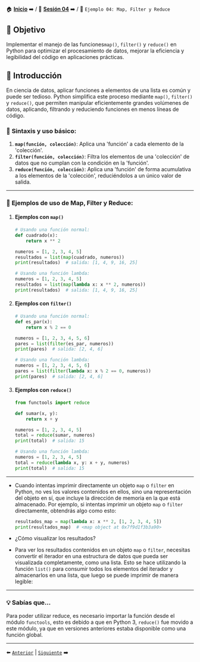 🏠 [**Inicio**](../../Readme.md) ➡️ / 📖 [**Sesión 04**](../Readme.md) ➡️ / 📝 `Ejemplo 04: Map, Filter y Reduce`

## 🎯 Objetivo

Implementar el manejo de las funciones`map()`, `filter()` y `reduce()` en Python para optimizar el procesamiento de datos, mejorar la eficiencia y legibilidad del código en aplicaciones prácticas.

## 🚀 Introducción

En ciencia de datos, aplicar funciones a elementos de una lista es común y puede ser tedioso. Python simplifica este proceso mediante `map()`, `filter()` y `reduce()`, que permiten manipular eficientemente grandes volúmenes de datos, aplicando, filtrando y reduciendo funciones en menos líneas de código.


### 🔦 **Sintaxis y uso básico:**

1. **`map(función, colección)`**: Aplica una 'función' a cada elemento de la 'colección'.
2. **`filter(función, colección)`**: Filtra los elementos de una 'colección' de datos que no cumplan con la condición en la 'función'.
3. **`reduce(función, colección)`**: Aplica una 'función' de forma acumulativa a los elementos de la 'colección', reduciéndolos a un único valor de salida.

---

### 🔦 **Ejemplos de uso de Map, Filter y Reduce:**

1. #### Ejemplos con `map()`

    ```python
    # Usando una función normal:
    def cuadrado(x):
        return x ** 2

    numeros = [1, 2, 3, 4, 5]
    resultados = list(map(cuadrado, numeros))
    print(resultados)  # salida: [1, 4, 9, 16, 25]

    # Usando una función lambda:
    numeros = [1, 2, 3, 4, 5]
    resultados = list(map(lambda x: x ** 2, numeros))
    print(resultados)  # salida: [1, 4, 9, 16, 25]
    ```

2. #### Ejemplos con `filter()`

    ```python
    # Usando una función normal:
    def es_par(x):
        return x % 2 == 0

    numeros = [1, 2, 3, 4, 5, 6]
    pares = list(filter(es_par, numeros))
    print(pares)  # salida: [2, 4, 6]

    # Usando una función lambda:
    numeros = [1, 2, 3, 4, 5, 6]
    pares = list(filter(lambda x: x % 2 == 0, numeros))
    print(pares)  # salida: [2, 4, 6]
    ```

3. #### Ejemplos con `reduce()`

    ```python
    from functools import reduce

    def sumar(x, y):
        return x + y

    numeros = [1, 2, 3, 4, 5]
    total = reduce(sumar, numeros)
    print(total)  # salida: 15

    # Usando una función lambda:
    numeros = [1, 2, 3, 4, 5]
    total = reduce(lambda x, y: x + y, numeros)
    print(total)  # salida: 15
    ```
---

- Cuando intentas imprimir directamente un objeto `map` o `filter` en Python, no ves los valores contenidos en ellos, sino una representación del objeto en sí, que incluye la dirección de memoria en la que está almacenado. Por ejemplo, si intentas imprimir un objeto `map` o `filter` directamente, obtendrás algo como esto:

    ```python
    resultados_map = map(lambda x: x ** 2, [1, 2, 3, 4, 5])
    print(resultados_map)  # <map object at 0x7f9d1f3b3a90>
    ```

- ¿Cómo visualizar los resultados?

- Para ver los resultados contenidos en un objeto `map` o `filter`, necesitas convertir el iterador en una estructura de datos que pueda ser visualizada completamente, como una lista. Esto se hace utilizando la función `list()` para consumir todos los elementos del iterador y almacenarlos en una lista, que luego se puede imprimir de manera legible:

---


### 💡 **Sabías que...**

Para poder utilizar reduce, es necesario importar la función desde el módulo `functools`, esto es debido a que en Python 3, `reduce()` fue movido a este módulo, ya que en versiones anteriores estaba disponible como una función global.

---

⬅️ [`Anterior`](../Ejemplo-02/Readme.md) | [`Siguiente`](../Ejemplo-04/Readme.md) ➡️